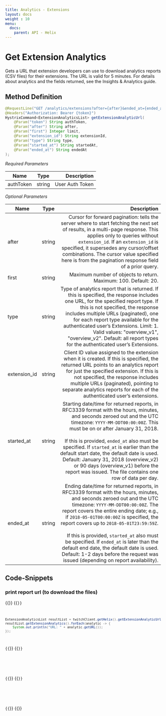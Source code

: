 ```yaml
---
title: Analytics - Extensions
layout: docs
weight : 10
menu: 
  docs:
    parent: API - Helix
---
```


# Get Extension Analytics

Gets a URL that extension developers can use to download analytics reports (CSV files) for their extensions. The URL is valid for 5 minutes. For details about analytics and the fields returned, see the Insights & Analytics guide.

## Method Definition

```java
@RequestLine("GET /analytics/extensions?after={after}&ended_at={ended_at}&first={first}&extension_id={extension_id}&started_at={started_at}&type={type}")
@Headers("Authorization: Bearer {token}")
HystrixCommand<ExtensionAnalyticsList> getExtensionAnalyticUrl(
	@Param("token") String authToken,
	@Param("after") String after,
	@Param("first") Integer limit,
	@Param("extension_id") String extensionId,
	@Param("type") String type,
	@Param("started_at") String startedAt,
	@Param("ended_at") String endedAt
);
```

*Required Parameters*

| Name          | Type      | Description  |
| ------------- |:---------:| -----------------:|
| authToken     | string    | User Auth Token |

*Optional Parameters*

| Name          | Type      | Description  |
| ------------- |:---------:| -----------------:|
| after     | string    | Cursor for forward pagination: tells the server where to start fetching the next set of results, in a multi-page response. This applies only to queries without `extension_id`. If an `extension_id` is specified, it supersedes any cursor/offset combinations. The cursor value specified here is from the pagination response field of a prior query. |
| first         | string    | Maximum number of objects to return. Maximum: 100. Default: 20. |
| type         | string    | Type of analytics report that is returned. If this is specified, the response includes one URL, for the specified report type. If this is not specified, the response includes multiple URLs (paginated), one for each report type available for the authenticated user’s Extensions. Limit: 1. Valid values: "overview_v1", "overview_v2". Default: all report types for the authenticated user’s Extensions. |
| extension_id         | string    | Client ID value assigned to the extension when it is created. If this is specified, the returned URL points to an analytics report for just the specified extension. If this is not specified, the response includes multiple URLs (paginated), pointing to separate analytics reports for each of the authenticated user’s extensions. |
| started_at         | string    | Starting date/time for returned reports, in RFC3339 format with the hours, minutes, and seconds zeroed out and the UTC timezone: `YYYY-MM-DDT00:00:00Z`. This must be on or after January 31, 2018.<br /><br />If this is provided, `ended_at` also must be specified. If `started_at` is earlier than the default start date, the default date is used. Default: January 31, 2018 (overview_v2) or 90 days (overview_v1) before the report was issued. The file contains one row of data per day. |
| ended_at         | string    | Ending date/time for returned reports, in RFC3339 format with the hours, minutes, and seconds zeroed out and the UTC timezone: `YYYY-MM-DDT00:00:00Z`. The report covers the entire ending date; e.g., if `2018-05-01T00:00:00Z` is specified, the report covers up to `2018-05-01T23:59:59Z`. <br /><br />If this is provided, `started_at` also must be specified. If `ended_at` is later than the default end date, the default date is used. Default: 1-2 days before the request was issued (depending on report availability). |

## Code-Snippets

### print report url (to download the files)

{{<codeblocks>}}
{{<code Java>}}
```java
ExtensionAnalyticsList resultList = twitchClient.getHelix().getExtensionAnalyticUrl(accessToken, null, 10, null, null, null, null).execute();
resultList.getExtensionAnalytics().forEach(analytic -> {
	System.out.println("URL: " + analytic.getURL());
});
```
{{</code>}}
{{<code Groovy>}}
```groovy

```
{{</code>}}
{{<code Kotlin>}}
```kotlin

```
{{</code>}}
{{</codeblocks>}}
